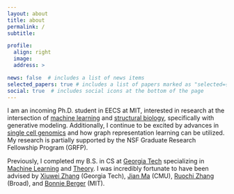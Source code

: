 ```yaml
---
layout: about
title: about
permalink: /
subtitle:

profile:
  align: right
  image:
  address: >

news: false  # includes a list of news items
selected_papers: true # includes a list of papers marked as "selected={true}"
social: true  # includes social icons at the bottom of the page
---
```


<!-- Write your biography here. Tell the world about yourself. Link to your favorite [subreddit](http://reddit.com). You can put a picture in, too. The code is already in, just name your picture `prof_pic.jpg` and put it in the `img/` folder.

Put your address / P.O. box / other info right below your picture. You can also disable any these elements by editing `profile` property of the YAML header of your `_pages/about.md`. Edit `_bibliography/papers.bib` and Jekyll will render your [publications page](/al-folio/publications/) automatically.

Link to your social media connections, too. This theme is set up to use [Font Awesome icons](http://fortawesome.github.io/Font-Awesome/) and [Academicons](https://jpswalsh.github.io/academicons/), like the ones below. Add your Facebook, Twitter, LinkedIn, Google Scholar, or just disable all of them. -->

I am an incoming Ph.D. student in EECS at MIT, interested in research at the intersection of [machine learning]() and [structural biology](), specifically with generative modeling. Additionally, I continue to be excited by advances in [single cell genomics]() and how graph representation learning can be utilized. My research is partially supported by the NSF Graduate Research Fellowship Program (GRFP).


Previously, I completed my B.S. in CS at [Georgia Tech](http://gatech.edu) specializing in [Machine Learning](https://www.cc.gatech.edu/academics/threads/intelligence) and [Theory](https://www.cc.gatech.edu/academics/threads/theory). I was incredibly fortunate to have been advised by [Xiuwei Zhang](https://xiuweizhang.wordpress.com/) (Georgia Tech), [Jian Ma](https://www.cs.cmu.edu/~jianma/) (CMU), [Ruochi Zhang](https://ruochiz.com/) (Broad), and [Bonnie Berger](https://people.csail.mit.edu/bab/) (MIT).